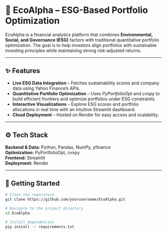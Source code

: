 # 🌱 EcoAlpha – ESG-Based Portfolio Optimization

EcoAlpha is a financial analytics platform that combines **Environmental, Social, and Governance (ESG)** factors with traditional quantitative portfolio optimization. The goal is to help investors align portfolios with sustainable investing principles while maintaining strong risk-adjusted returns.  

---

## ✨ Features
- **Live ESG Data Integration** – Fetches sustainability scores and company data using Yahoo Finance’s APIs.  
- **Quantitative Portfolio Optimization** – Uses *PyPortfolioOpt* and *cvxpy* to build efficient frontiers and optimize portfolios under ESG constraints.  
- **Interactive Visualizations** – Explore ESG scores and portfolio allocations in real time with an intuitive Streamlit dashboard.  
- **Cloud Deployment** – Hosted on Render for easy access and scalability.  

---

## ⚙️ Tech Stack
**Backend & Data:** Python, Pandas, NumPy, yfinance  
**Optimization:** PyPortfolioOpt, cvxpy  
**Frontend:** Streamlit  
**Deployment:** Render  

---

## 🚀 Getting Started
```bash
# Clone the repository
git clone https://github.com/yourusername/EcoAlpha.git

# Navigate to the project directory
cd EcoAlpha

# Install dependencies
pip install -r requirements.txt


